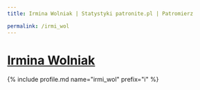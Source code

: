 ```yaml
---
title: Irmina Wolniak | Statystyki patronite.pl | Patromierz

permalink: /irmi_wol
---
```


# [Irmina Wolniak](https://patronite.pl/irmi_wol)

{% include profile.md name="irmi_wol" prefix="i" %}
